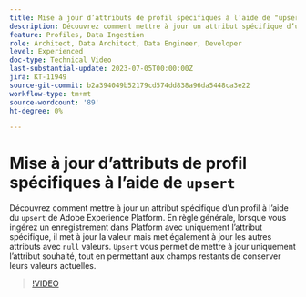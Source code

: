 ```yaml
---
title: Mise à jour d’attributs de profil spécifiques à l’aide de "upsert"
description: Découvrez comment mettre à jour un attribut spécifique d’un profil à l’aide de la fonction "upsert" de Adobe Experience Platform.
feature: Profiles, Data Ingestion
role: Architect, Data Architect, Data Engineer, Developer
level: Experienced
doc-type: Technical Video
last-substantial-update: 2023-07-05T00:00:00Z
jira: KT-11949
source-git-commit: b2a394049b52179cd574dd838a96da5448ca3e22
workflow-type: tm+mt
source-wordcount: '89'
ht-degree: 0%

---
```



# Mise à jour d’attributs de profil spécifiques à l’aide de `upsert`

Découvrez comment mettre à jour un attribut spécifique d’un profil à l’aide du `upsert` de Adobe Experience Platform. En règle générale, lorsque vous ingérez un enregistrement dans Platform avec uniquement l’attribut spécifique, il met à jour la valeur mais met également à jour les autres attributs avec `null` valeurs. `Upsert` vous permet de mettre à jour uniquement l’attribut souhaité, tout en permettant aux champs restants de conserver leurs valeurs actuelles.

>[!VIDEO](https://video.tv.adobe.com/v/3416133/?learn=on)
